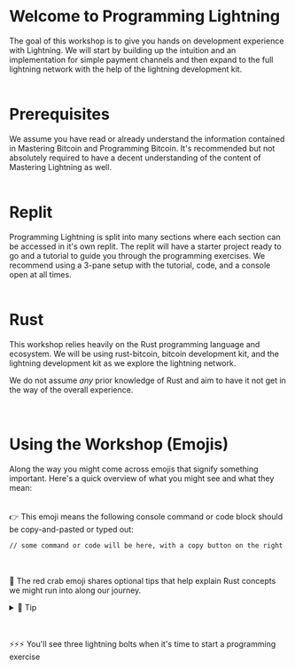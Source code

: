 # Welcome to Programming Lightning

The goal of this workshop is to give you hands on development experience with Lightning.  We will start by building up the intuition and an implementation for simple payment channels and then expand to the full lightning network with the help of the lightning development kit.
<br/><br/>
# Prerequisites

We assume you have read or already understand the information contained in Mastering Bitcoin and Programming Bitcoin.  It's recommended but not absolutely required to have a decent understanding of the content of Mastering Lightning as well.
<br/><br/>
# Replit

Programming Lightning is split into many sections where each section can be accessed in it's own replit.  The replit will have a starter project ready to go and a tutorial to guide you through the programming exercises.  We recommend using a 3-pane setup with the tutorial, code, and a console open at all times.
<br/><br/>
# Rust

This workshop relies heavily on the Rust programming language and ecosystem.  We will be using rust-bitcoin, bitcoin development kit, and the lightning development kit as we explore the lightning network.  

We do not assume *any* prior knowledge of Rust and aim to have it not get in the way of the overall experience.  
<br/><br/>
# Using the Workshop (Emojis)

Along the way you might come across emojis that signify something important.  Here's a quick overview of what you might see and what they mean:
<br/><br/><br/>
👉 This emoji means the following console command or code block should be copy-and-pasted or typed out:
```
// some command or code will be here, with a copy button on the right
```
<br/><br/>
🦀 The red crab emoji shares optional tips that help explain Rust concepts we might run into along our journey.
<details>
  <summary>🦀 Tip</summary>
  These sections will share tips to help you understand some rust syntax you might run into during this workshop.
</details>

<br/><br/>
⚡️⚡️⚡️ You'll see three lightning bolts when it's time to start a programming exercise
<br/><br/><br/><br/>